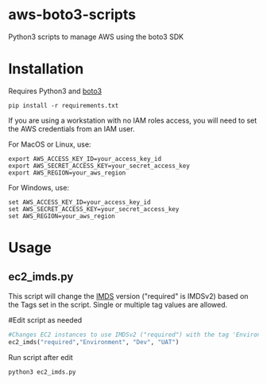 # aws-boto3-scripts
Python3 scripts to manage AWS using the boto3 SDK


# Installation
Requires Python3 and [boto3](https://boto3.amazonaws.com/v1/documentation/api/latest/guide/quickstart.html#installation)

```
pip install -r requirements.txt
```

If you are using a workstation with no IAM roles access, you will need to set the AWS credentials from an IAM user.

For MacOS or Linux, use:

```
export AWS_ACCESS_KEY_ID=your_access_key_id
export AWS_SECRET_ACCESS_KEY=your_secret_access_key
export AWS_REGION=your_aws_region
```

For Windows, use:

```
set AWS_ACCESS_KEY_ID=your_access_key_id
set AWS_SECRET_ACCESS_KEY=your_secret_access_key
set AWS_REGION=your_aws_region
```


# Usage

## ec2_imds.py
This script will change the [IMDS](https://docs.aws.amazon.com/AWSEC2/latest/UserGuide/ec2-instance-metadata.html) version ("required" is IMDSv2) based on the Tags set in the script. Single or multiple tag values are allowed.

#Edit script as needed

```python
#Changes EC2 instances to use IMDSv2 ("required") with the tag 'Environment' set to 'Dev' and 'UAT'
ec2_imds("required","Environment", "Dev", "UAT")
```
Run script after edit

```
python3 ec2_imds.py
```